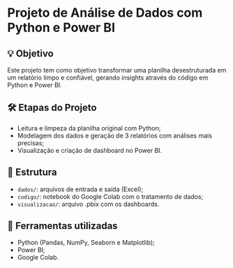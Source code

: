 # Projeto de Análise de Dados com Python e Power BI

## 💡 Objetivo
Este projeto tem como objetivo transformar uma planilha desestruturada em um relatório limpo e confiável, gerando insights através do código em Python e Power BI.

## 🛠️ Etapas do Projeto
- Leitura e limpeza da planilha original com Python;
- Modelagem dos dados e geração de 3 relatórios com análises mais precisas;
- Visualização e criação de dashboard no Power BI.

## 📁 Estrutura
- `dados/`: arquivos de entrada e saída (Excel);
- `codigo/`: notebook do Google Colab com o tratamento de dados;
- `visualizacao/`: arquivo .pbix com os dashboards.

## 🚀 Ferramentas utilizadas
- Python (Pandas, NumPy, Seaborn e Matplotlib);
- Power BI;
- Google Colab.
